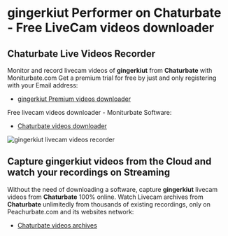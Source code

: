 # gingerkiut Performer on Chaturbate - Free LiveCam videos downloader

## Chaturbate Live Videos Recorder

Monitor and record livecam videos of **gingerkiut** from **Chaturbate** with Moniturbate.com
Get a premium trial for free by just and only registering with your Email address:
* [gingerkiut Premium videos downloader](https://moniturbate.com/request-demo-licence-key.html)

Free livecam videos downloader - Moniturbate Software:
* [Chaturbate videos downloader](https://moniturbate.com/moniturbate-download-software.html)

![gingerkiut livecam videos recorder](https://peachurnet.com/templates/moniturbate-software.png)


## Capture gingerkiut videos from the Cloud and watch your recordings on Streaming

Without the need of downloading a software, capture **gingerkiut** livecam videos from **Chaturbate** 100% online.
Watch Livecam archives from **Chaturbate** unlimitedly from thousands of existing recordings, only on Peachurbate.com and its websites network:
* [Chaturbate videos archives](https://peachurnet.com/)